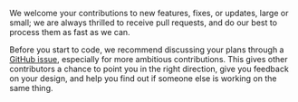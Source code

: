 We welcome your contributions to new features, fixes, or updates, large or small; we are always thrilled to receive pull requests, and do our best to process them as fast as we can.

Before you start to code, we recommend discussing your plans through a [GitHub issue](https://github.com/NYPL-Simplified/circulation/issues/new), especially for more ambitious contributions. This gives other contributors a chance to point you in the right direction, give you feedback on your design, and help you find out if someone else is working on the same thing.